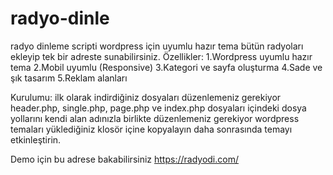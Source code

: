 # radyo-dinle
radyo dinleme scripti wordpress için uyumlu hazır tema bütün radyoları ekleyip tek bir adreste sunabilirsiniz.
Özellikler:
1.Wordpress uyumlu hazır tema
2.Mobil uyumlu (Responsive)
3.Kategori ve sayfa oluşturma
4.Sade ve şık tasarım
5.Reklam alanları

Kurulumu:
ilk olarak indirdiğiniz dosyaları düzenlemeniz gerekiyor
header.php, single.php, page.php ve index.php dosyaları içindeki dosya yollarını kendi alan adınızla birlikte düzenlemeniz gerekiyor
wordpress temaları yüklediğiniz klosör içine kopyalayın daha sonrasında temayı etkinleştirin.

Demo için bu adrese bakabilirsiniz https://radyodi.com/

